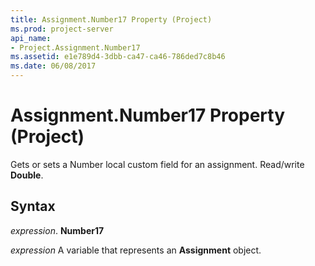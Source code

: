 ```yaml
---
title: Assignment.Number17 Property (Project)
ms.prod: project-server
api_name:
- Project.Assignment.Number17
ms.assetid: e1e789d4-3dbb-ca47-ca46-786ded7c8b46
ms.date: 06/08/2017
---
```



# Assignment.Number17 Property (Project)

Gets or sets a Number local custom field for an assignment. Read/write **Double**.


## Syntax

 _expression_. **Number17**

 _expression_ A variable that represents an **Assignment** object.


